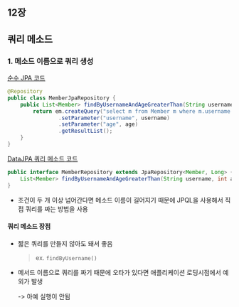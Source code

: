 ## 12장

## 쿼리 메소드
### 1. 메소드 이름으로 쿼리 생성
[순수 JPA 코드](https://github.com/sseen2/data-jpa-study/blob/a87e754de22bf2d9162482dde7e91e9a2a61071d/src/main/java/study/data_jpa/repository/MemberJpaRepository.java#L45-L50)

```java
@Repository
public class MemberJpaRepository {
    public List<Member> findByUsernameAndAgeGreaterThan(String username, int age) {
        return em.createQuery("select m from Member m where m.username = :username and m.age > :age", Member.class)
                .setParameter("username", username)
                .setParameter("age", age)
                .getResultList();
    }
}
```

[DataJPA 쿼리 메소드 코드](https://github.com/sseen2/data-jpa-study/blob/a87e754de22bf2d9162482dde7e91e9a2a61071d/src/main/java/study/data_jpa/repository/MemberRepository.java#L12)

```java
public interface MemberRepository extends JpaRepository<Member, Long> {
    List<Member> findByUsernameAndAgeGreaterThan(String username, int age);
}
```

- 조건이 두 개 이상 넘어간다면 메소드 이름이 길어지기 때문에 JPQL을 사용해서 직접 쿼리를 짜는 방법을 사용

#### 쿼리 메소드 장점
- 짧은 쿼리를 만들지 않아도 돼서 좋음
  > ex. `findByUsername()`

- 메서드 이름으로 쿼리를 짜기 때문에 오타가 있다면 애플리케이션 로딩시점에서 예외가 발생

    -> 아예 실행이 안됨